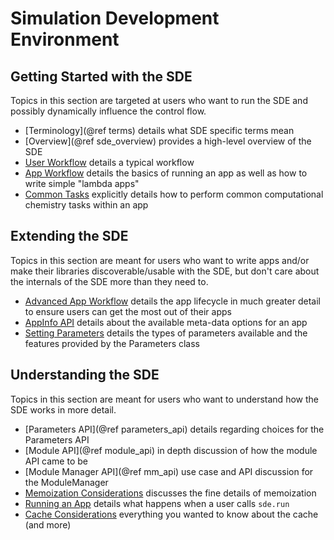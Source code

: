 Simulation Development Environment
==================================

Getting Started with the SDE
----------------------------

Topics in this section are targeted at users who want to run the SDE and 
possibly dynamically influence the control flow.

- [Terminology](@ref terms) details what SDE specific terms mean
- [Overview](@ref sde_overview) provides a high-level overview of the SDE
- [User Workflow](dox/workflow.md) details a typical workflow
- [App Workflow](dox/AppFlow.md) details the basics of running an app as well as
  how to write simple "lambda apps"
- [Common Tasks](dox/CommonTasks.md) explicitly details how to perform common 
  computational chemistry tasks within an app  

Extending the SDE
-----------------

Topics in this section are meant for users who want to write apps and/or make 
their libraries discoverable/usable with the SDE, but don't care about the 
internals of the SDE more than they need to. 

- [Advanced App Workflow](dox/AdvancedAppFlow.md) details the app lifecycle in
  much greater detail to ensure users can get the most out of their apps
- [AppInfo API](dox/AppInfoAPI.md) details about the available meta-data options
  for an app  
- [Setting Parameters](dox/parameters.md) details the types of parameters 
  available and the features provided by the Parameters class
  
Understanding the SDE
---------------------

Topics in this section are meant for users who want to understand how the SDE
works in more detail.

- [Parameters API](@ref parameters_api) details regarding choices for the 
  Parameters API
- [Module API](@ref module_api) in depth discussion of how the module API came
  to be
- [Module Manager API](@ref mm_api) use case and API discussion for the 
  ModuleManager   
- [Memoization Considerations](dox/memoization.md) discusses the fine details
  of memoization  
- [Running an App](dox/RunningAnApp.md) details what happens when a user 
  calls `sde.run`
- [Cache Considerations](dox/cache.md) everything you wanted to know about the 
  cache (and more) 
  
  
